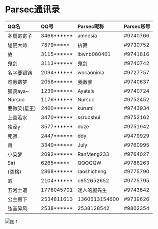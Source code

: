 # Parsec通讯录

| QQ名         | QQ号       | Parsec昵称    | Parsec账号 |
| :----------- | :--------- | :------------ | :--------- |
| 冬扇寄寄子   | 3466****** | amnesia       | #9740766   |
| 碰瓷大师     | 7879*****  | 执寂          | #9730752   |
| 故           | 3115****** | lbwnb080401   | #9741816   |
| 鬼剑         | 3113****** | 鬼剑          | #9740742   |
| 名字要银铛   | 2094****** | wocaonima     | #9727757   |
| 难氪遗梦     | 2058****** | 我嫩爹        | #9740637   |
| 狐鸦aya~     | 1239****** | Ayatale       | #9740724   |
| Nursuo       | 1176****** | Nursuo        | #9752452   |
| 要微笑(星王) | 2460****** | kurumi        | #9743934   |
| 上善若水     | 3470****** | ssruoshui     | #9752162   |
| 独泽y        | 3577****** | duze          | #9751942   |
| 死寂.        | 2447****** | ddy.          | #9479929   |
| 萧           | 3340****** | July          | #9760995   |
| 小染梦       | 2092****** | RanMeng233    | #9764027   |
| Siri         | 6265*****  | QQQQQW        | #9786263   |
| (空格)       | 2868****** | raoshicheng   | #9775790   |
| 寄           | 2104****** | c652652652    | #9775795   |
| 五河士道     | 1776045701 | 迷人的蛋先生  | #9743642   |
| 公主殿下     | 2534811613 | 1360613154600 | #9739626   |
| 弦音碎风     | 2538****** | 2538128542    | #9802354   |

![图 1](https://ayatale.coding.net/p/picbed/d/file/git/raw/master/e66fb5b7aab2e83b828de424f1cd4c32c24f654a2ab15723dad7062c7c2a3f3d.png)  

